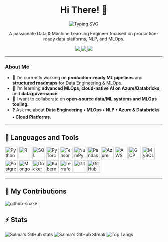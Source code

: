 
<!-- Dynamic intro -->
<h1 align="center">
  Hi There! 👋
</h1>

<p align="center">
  <a href="https://git.io/typing-svg">
    <img src="https://readme-typing-svg.demolab.com?font=Fira+Code&weight=600&size=28&pause=1200&color=3AA9F4&center=true&vCenter=true&width=700&lines=I'm+Salma+Boukhris!;Data+%26+Machine+Learning+Engineer;Azure+%7C+Databricks+%7C+MLOps" alt="Typing SVG" />
  </a>
</p>

<p align="center">
  A passionate Data & Machine Learning Engineer focused on production-ready data platforms, NLP, and MLOps.
</p>

<!-- Contact badges centered, old style -->
<p align="center">
  <a href="https://www.linkedin.com/in/salma-boukhris-2611bb161/">
    <img src="https://img.shields.io/badge/LinkedIn-0077B5?style=flat-square&logo=linkedin&logoColor=white"/>
  </a>
  <a href="https://github.com/SalmaBoukhris">
    <img src="https://img.shields.io/badge/GitHub-181717?style=flat-square&logo=github&logoColor=white"/>
  </a>
  <a href="mailto:salmaboukhris.contact@gmail.com">
    <img src="https://img.shields.io/badge/Email-Contact-informational?style=flat-square&logo=gmail&logoColor=white&color=D14836"/>
  </a>
</p>


---

### About Me

- 🔭 I’m currently working on **production-ready ML pipelines** and **structured roadmaps** for Data Engineering & MLOps.  
- 🌱 I’m learning **advanced MLOps**, **cloud-native AI on Azure/Databricks**, and **data governance**.  
- 🤝 I want to collaborate on **open-source data/ML systems and MLOps tooling**.  
- ❓ Ask me about **Data Engineering • MLOps • NLP • Azure & Databricks • Cloud Platforms**.

---

## 🔧 Languages and Tools  

<p align="left">
  <!-- Programming -->
  <img src="https://cdn.jsdelivr.net/gh/devicons/devicon/icons/python/python-original.svg" alt="Python" width="40" height="40"/> 
  <img src="https://cdn.jsdelivr.net/gh/devicons/devicon/icons/r/r-original.svg" alt="R" width="40" height="40"/> 
  <img src="https://cdn.jsdelivr.net/gh/devicons/devicon/icons/sqlite/sqlite-original.svg" alt="SQL" width="40" height="40"/> 

  <!-- Data / ML -->
  <img src="https://cdn.jsdelivr.net/gh/devicons/devicon/icons/pytorch/pytorch-original.svg" alt="PyTorch" width="40" height="40"/> 
  <img src="https://cdn.jsdelivr.net/gh/devicons/devicon/icons/tensorflow/tensorflow-original.svg" alt="TensorFlow" width="40" height="40"/> 
  <img src="https://cdn.jsdelivr.net/gh/devicons/devicon/icons/numpy/numpy-original.svg" alt="NumPy" width="40" height="40"/> 
  <img src="https://cdn.jsdelivr.net/gh/devicons/devicon/icons/pandas/pandas-original.svg" alt="Pandas" width="40" height="40"/> 

  <!-- Cloud -->
  <img src="https://cdn.jsdelivr.net/gh/devicons/devicon/icons/azure/azure-original.svg" alt="Azure" width="40" height="40"/> 
  <img src="https://cdn.worldvectorlogo.com/logos/aws-2.svg" alt="AWS" width="40" height="40"/> 
  <img src="https://cdn.jsdelivr.net/gh/devicons/devicon/icons/googlecloud/googlecloud-original.svg" alt="GCP" width="40" height="40"/> 

  <!-- Databases -->
  <img src="https://cdn.jsdelivr.net/gh/devicons/devicon/icons/mysql/mysql-original.svg" alt="MySQL" width="40" height="40"/> 
  <img src="https://cdn.jsdelivr.net/gh/devicons/devicon/icons/postgresql/postgresql-original.svg" alt="PostgreSQL" width="40" height="40"/> 
  <img src="https://cdn.jsdelivr.net/gh/devicons/devicon/icons/mongodb/mongodb-original.svg" alt="MongoDB" width="40" height="40"/> 

  <!-- DevOps -->
  <img src="https://cdn.jsdelivr.net/gh/devicons/devicon/icons/docker/docker-original.svg" alt="Docker" width="40" height="40"/> 
  <img src="https://cdn.jsdelivr.net/gh/devicons/devicon/icons/kubernetes/kubernetes-plain.svg" alt="Kubernetes" width="40" height="40"/> 
  <img src="https://cdn.jsdelivr.net/gh/devicons/devicon/icons/terraform/terraform-original.svg" alt="Terraform" width="40" height="40"/> 
  <img src="https://cdn.jsdelivr.net/gh/devicons/devicon/icons/git/git-original.svg" alt="Git" width="40" height="40"/> 
  <img src="https://cdn.jsdelivr.net/gh/devicons/devicon/icons/github/github-original.svg" alt="GitHub" width="40" height="40"/> 
</p>  

---

## 🐍 My Contributions

<picture>
  <source media="(prefers-color-scheme: dark)" srcset="https://raw.githubusercontent.com/SalmaBoukhris/SalmaBoukhris/output/github-contribution-grid-snake-blue-dark.svg">
  <source media="(prefers-color-scheme: light)" srcset="https://raw.githubusercontent.com/SalmaBoukhris/SalmaBoukhris/output/github-contribution-grid-snake-blue.svg">
  <img alt="github-snake" src="https://raw.githubusercontent.com/SalmaBoukhris/SalmaBoukhris/output/github-contribution-grid-snake-blue.svg">
</picture>



## ⚡ Stats


![Salma's GitHub stats](https://github-readme-stats.vercel.app/api?username=SalmaBoukhris&show_icons=true&theme=default) 
![Salma's GitHub Streak](https://streak-stats.demolab.com?user=SalmaBoukhris&theme=default)
![Top Langs](https://github-readme-stats.vercel.app/api/top-langs/?username=SalmaBoukhris&layout=compact&theme=default)




